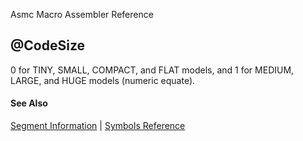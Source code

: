 Asmc Macro Assembler Reference

## @CodeSize

0 for TINY, SMALL, COMPACT, and FLAT models, and 1 for MEDIUM, LARGE, and HUGE models (numeric equate).

#### See Also

[Segment Information](segment-information.md) | [Symbols Reference](readme.md)
